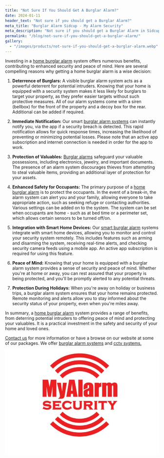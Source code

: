 ```yaml
---
title: "Not Sure If You Should Get A Burglar Alarm?"
date: 2024-01-11
header_text: "Not sure if you should get a Burglar Alarm?"
meta_title: "Burglar Alarm Sidcup - My Alarm Security"
meta_description: "Not sure if you should get a Burglar Alarm in Sidcup? Call us on 020 8302 4065"
permalink: "/blog/not-sure-if-you-should-get-a-burglar-alarm/"
gallery:
  - "/images/products/not-sure-if-you-should-get-a-burglar-alarm.webp"
---
```


Investing in a [home burglar alarm](/categories/burglar-alarms/) system offers numerous benefits, contributing to enhanced security and peace of mind. Here are several compelling reasons why getting a home burglar alarm is a wise decision:

1.  **Deterrence of Burglars:** A visible burglar alarm system acts as a powerful deterrent for potential intruders. Knowing that your home is equipped with a security system makes it less likely for burglars to target your property, as they prefer easier targets without such protective measures. All of our alarm systems come with a siren (bellbox) for the front of the property and a decoy box for the rear. Additional can be added if required.

2.  **Immediate Notification:** Our smart [burglar alarm systems](/categories/burglar-alarms/) can instantly notify you, via the app if a security breach is detected. This rapid notification allows for quick response times, increasing the likelihood of preventing or minimizing potential losses. Please note that an active app subscription and internet connection is needed in order for the app to work.

3.  **Protection of Valuables:** [Burglar alarms](/categories/burglar-alarms/) safeguard your valuable possessions, including electronics, jewelry, and important documents. The presence of an alarm system discourages thieves from attempting to steal valuable items, providing an additional layer of protection for your assets.

4.  **Enhanced Safety for Occupants:** The primary purpose of a [home burglar alarm](/categories/burglar-alarms/) is to protect the occupants. In the event of a break-in, the alarm system can alert you and your family, allowing everyone to take appropriate action, such as seeking refuge or contacting authorities. Various settings can be added on to the system. The system can be set when occupants are home - such as at bed time or a perimeter set, which allows certain sensors to be turned off/on.

5.  **Integration with Smart Home Devices:** Our [smart burglar alarm](/categories/burglar-alarms/) systems integrate with smart home devices, allowing you to monitor and control your security system remotely. This includes features such as arming and disarming the system, receiving real-time alerts, and checking security camera feeds using a mobile app. An active app subscription is required for using this feature.

6.  **Peace of Mind:** Knowing that your home is equipped with a burglar alarm system provides a sense of security and peace of mind. Whether you\'re at home or away, you can rest assured that your property is being protected, and you\'ll be promptly alerted to any potential threats.

7.  **Protection During Holidays:** When you\'re away on holiday or business trips, a burglar alarm system ensures that your home remains protected. Remote monitoring and alerts allow you to stay informed about the security status of your property, even when you\'re miles away.

In summary, a [home burglar alarm](/categories/burglar-alarms/) system provides a range of benefits, from deterring potential intruders to offering peace of mind and protecting your valuables. It is a practical investment in the safety and security of your home and loved ones.

[Contact us](/contact/) for more information or have a browse on our website at some of our packages. We offer [burglar alarm systems](/categories/burglar-alarms/) and [cctv systems.](/categories/cctv/)

![Not Sure If You Should Get A Burglar Alarm?](/images/news/news-not-sure-if-you-should-get-a-burglar-alarm-smwzk5k5btoaxgxr9gps.jpg)